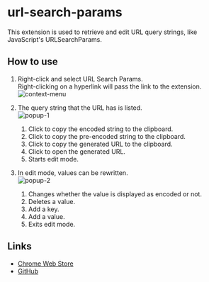 # url-search-params

This extension is used to retrieve and edit URL query strings, like JavaScript's URLSearchParams.

## How to use

1. Right-click and select URL Search Params.  
   Right-clicking on a hyperlink will pass the link to the extension.  
   ![context-menu](https://raw.githubusercontent.com/yabpaseri/url-search-params/resource/docments/images/context-menu.png)

2. The query string that the URL has is listed.  
   ![popup-1](https://raw.githubusercontent.com/yabpaseri/url-search-params/resource/docments/images/popup-1.png)

    1. Click to copy the encoded string to the clipboard.
    2. Click to copy the pre-encoded string to the clipboard.
    3. Click to copy the generated URL to the clipboard.
    4. Click to open the generated URL.
    5. Starts edit mode.

3. In edit mode, values can be rewritten.  
   ![popup-2](https://raw.githubusercontent.com/yabpaseri/url-search-params/resource/docments/images/popup-2.png)

    1. Changes whether the value is displayed as encoded or not.
    2. Deletes a value.
    3. Add a key.
    4. Add a value.
    5. Exits edit mode.

## Links

- [Chrome Web Store](https://chrome.google.com/webstore/detail/url-search-params/cnnhkbfgdmbekkhbpmbmbbbpchjnilem?hl=en)
- [GitHub](https://github.com/yabpaseri/url-search-params)

